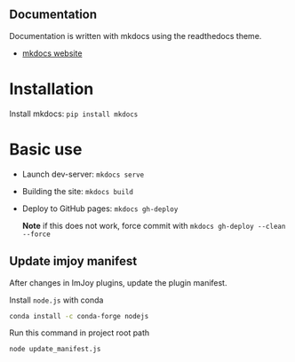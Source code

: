 
## Documentation

Documentation is written with mkdocs using the readthedocs theme.

* [mkdocs website](https://www.mkdocs.org/)

# Installation

Install mkdocs:  `pip install mkdocs`

# Basic use

* Launch dev-server: `mkdocs serve`
* Building the site: `mkdocs build`
* Deploy to GitHub pages: `mkdocs gh-deploy`

    __Note__ if this does not work, force commit with `mkdocs gh-deploy --clean --force`

## Update imjoy manifest

After changes in ImJoy plugins, update the plugin manifest.

Install `node.js` with conda

``` bash
conda install -c conda-forge nodejs
```

Run this command in project root path

``` bash
node update_manifest.js
```
